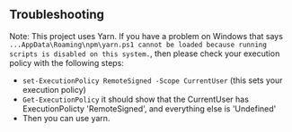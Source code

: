## Troubleshooting

Note: This project uses Yarn. If you have a problem on Windows that says `...AppData\Roaming\npm\yarn.ps1 cannot be loaded because running scripts is disabled on this system.`, then please check your execution policy with the following steps:

- `set-ExecutionPolicy RemoteSigned -Scope CurrentUser` (this sets your execution policy)
- `Get-ExecutionPolicy` it should show that the CurrentUser has ExecutionPolicty 'RemoteSigned', and everything else is 'Undefined'
- Then you can use yarn.
